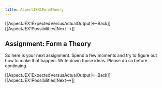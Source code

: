 ```yaml
---
title: AspectJEX1FormTheory
---
```

[[AspectJEX1ExpectedVersusActualOutput|<--Back]] [[AspectJEX1Possibilities|Next-->]]

## Assignment: Form a Theory
So here is your next assignment. Spend a few moments and try to figure out how to make that happen. Write down those ideas. Please do so before continuing.

[[AspectJEX1ExpectedVersusActualOutput|<--Back]] [[AspectJEX1Possibilities|Next-->]]
